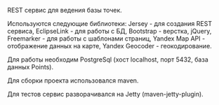 REST сервис для ведения базы точек.

Используются следующие библиотеки:
 Jersey - для создания REST сервиса, 
 EclipseLink - для работы с БД, 
 Bootstrap - верстка,
 jQuery,
 Freemarker - для работы с шаблонами страниц,
 Yandex Map API - отображение данных на карте,
 Yandex Geocoder - геокодирование.

Для работы необходим PostgreSql (хост localhost, порт 5432, база данных Points).

Для сборки проекта использовался maven.

Для тестов сервис разворачивался на Jetty (maven-jetty-plugin).

